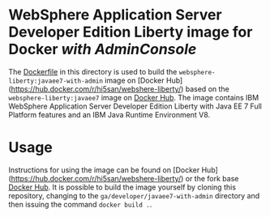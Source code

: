 # WebSphere Application Server Developer Edition Liberty image for Docker *with AdminConsole*

The [Dockerfile](Dockerfile) in this directory is used to build the `websphere-liberty:javaee7-with-admin` image on [Docker Hub] (https://hub.docker.com/r/hi5san/webshere-liberty/) based on the `websphere-liberty:javaee7` image on [Docker Hub](https://registry.hub.docker.com/_/websphere-liberty/). The image contains IBM WebSphere Application Server Developer Edition Liberty with Java EE 7 Full Platform features and an IBM Java Runtime Environment V8.

# Usage

Instructions for using the image can be found on [Docker Hub] (https://hub.docker.com/r/hi5san/webshere-liberty/) or the fork base [Docker Hub](https://registry.hub.docker.com/_/websphere-liberty/). It is possible to build the image yourself by cloning this repository, changing to the `ga/developer/javaee7-with-admin` directory and then issuing the command `docker build .`.

